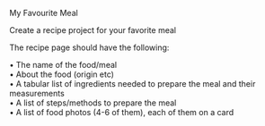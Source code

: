 My Favourite Meal

Create a recipe project for your favorite meal

The recipe page should have the following:

• The name of the food/meal <br/>
• About the food (origin etc) <br/>
• A tabular list of ingredients needed to prepare the meal and their measurements&nbsp; <br/>
• A list of steps/methods to prepare the meal&nbsp; <br/>
• A list of food photos (4-6 of them), each of them on a card